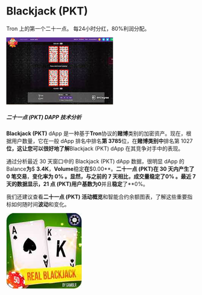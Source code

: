 # Blackjack (PKT)

Tron 上的第一个二十一点。 每24小时分红，80%利润分配。

![insds](insds.png)

##### 二十一点 (PKT) DAPP 技术分析

**Blackjack (PKT)** dApp 是一种基于**Tron**协议的**赌博**类别的加密资产。现在，根据用户数量，它在一般 dApp 排名中排名**第 3785**位，在**赌博类别中**排名第 1027**位，这让您可以很好地了解**Blackjack (PKT) dApp 在其竞争对手中的表现。

通过分析最近 30 天窗口中的 Blackjack (PKT) dApp 数据，很明显 dApp 的Balance**为**$ **3.4K**，**Volume**稳定**在**$0.00**。**二十一点 (PKT)**在 30 天内产生了**0 笔交易**，**变化率为 0% 。**显然，与之前的 7 天相比，**成交量稳定**了**0% 。**最近 7 天的数据显示，21 点 (PKT)**用户基数**为**0**并且**稳定**了**0%。

我们还建议查看**二十一点 (PKT) 活动概览**和智能合约余额图表，了解这些重要指标如何随时间**波动**和变化。

![yunx](yunx.png)
